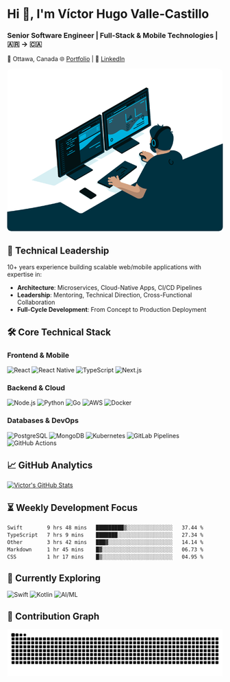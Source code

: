 # Hi 👋, I'm Víctor Hugo Valle-Castillo

### Senior Software Engineer | Full-Stack & Mobile Technologies | 🇦🇷 → 🇨🇦

📍 Ottawa, Canada
🌐 [Portfolio](https://vihuvac.com) | 💼 [LinkedIn](https://www.linkedin.com/in/vihuvac/)

<img alt="Coding Banner" src="./images/coding.gif" width="600" style="border-radius:.6rem;" />

## 🚀 Technical Leadership

10+ years experience building scalable web/mobile applications with expertise in:
- **Architecture**: Microservices, Cloud-Native Apps, CI/CD Pipelines
- **Leadership**: Mentoring, Technical Direction, Cross-Functional Collaboration
- **Full-Cycle Development**: From Concept to Production Deployment

## 🛠 Core Technical Stack

### **Frontend & Mobile**

![React](https://img.shields.io/badge/-React-61DAFB?logo=react&logoColor=black)
![React Native](https://img.shields.io/badge/-React_Native-61DAFB?logo=react&logoColor=black)
![TypeScript](https://img.shields.io/badge/-TypeScript-3178C6?logo=typescript&logoColor=white)
![Next.js](https://img.shields.io/badge/-Next.js-000000?logo=nextdotjs&logoColor=white)

### **Backend & Cloud**

![Node.js](https://img.shields.io/badge/-Node.js-339933?logo=nodedotjs&logoColor=white)
![Python](https://img.shields.io/badge/-Python-3776AB?logo=python&logoColor=white)
![Go](https://img.shields.io/badge/-Go-00ADD8?logo=go&logoColor=white)
![AWS](https://img.shields.io/badge/-AWS-232F3E?logo=amazonwebservices&logoColor=white)
![Docker](https://img.shields.io/badge/-Docker-2496ED?logo=docker&logoColor=white)

### **Databases & DevOps**

![PostgreSQL](https://img.shields.io/badge/-PostgreSQL-4169E1?logo=postgresql&logoColor=white)
![MongoDB](https://img.shields.io/badge/-MongoDB-47A248?logo=mongodb&logoColor=white)
![Kubernetes](https://img.shields.io/badge/-Kubernetes-326CE5?logo=kubernetes&logoColor=white)
![GitLab Pipelines](https://img.shields.io/badge/-GitLab_Pipelines-FC6D26?logo=gitlab&logoColor=white)
![GitHub Actions](https://img.shields.io/badge/-GitHub_Actions-2088FF?logo=githubactions&logoColor=white)

## 📈 GitHub Analytics

[![Victor's GitHub Stats](https://github-readme-stats.vercel.app/api?username=vihuvac&show_icons=true&theme=gotham)](https://github.com/vihuvac)

## ⏳ Weekly Development Focus

<!--START_SECTION:waka-->

```txt
Swift        9 hrs 48 mins   █████████▒░░░░░░░░░░░░░░░   37.44 %
TypeScript   7 hrs 9 mins    ███████░░░░░░░░░░░░░░░░░░   27.34 %
Other        3 hrs 42 mins   ███▓░░░░░░░░░░░░░░░░░░░░░   14.14 %
Markdown     1 hr 45 mins    █▓░░░░░░░░░░░░░░░░░░░░░░░   06.73 %
CSS          1 hr 17 mins    █▒░░░░░░░░░░░░░░░░░░░░░░░   04.95 %
```

<!--END_SECTION:waka-->

## 🎯 Currently Exploring

![Swift](https://img.shields.io/badge/-Swift-F05138?logo=swift&logoColor=white)
![Kotlin](https://img.shields.io/badge/-Kotlin-7F52FF?logo=kotlin&logoColor=white)
![AI/ML](https://img.shields.io/badge/-AI/ML-405263?logo=micro:bit&logoColor=white)

## 🐍 Contribution Graph

![Snake animation](https://raw.githubusercontent.com/vihuvac/vihuvac/output/snake.svg)
